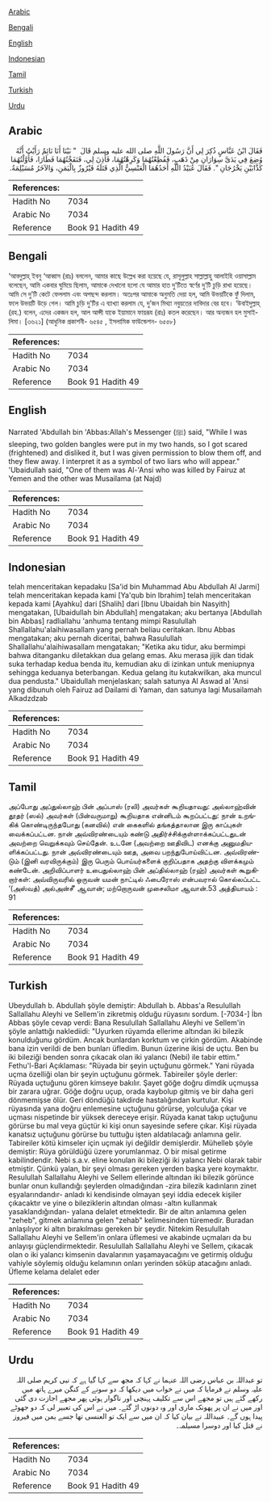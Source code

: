 [Arabic](#arabic)

[Bengali](#bengali)

[English](#english)

[Indonesian](#indonesian)

[Tamil](#tamil)

[Turkish](#turkish)

[Urdu](#urdu)

## Arabic


<div dir="rtl" lang="ar" style={{fontSize:'larger',backgroundColor:'#f8f9fa',padding:20}}>
فَقَالَ ابْنُ عَبَّاسٍ ذُكِرَ لِي أَنَّ رَسُولَ اللَّهِ صلى الله عليه وسلم قَالَ ‏ "‏ بَيْنَا أَنَا نَائِمٌ رَأَيْتُ أَنَّهُ وُضِعَ فِي يَدَىَّ سِوَارَانِ مِنْ ذَهَبٍ، فَفُظِعْتُهُمَا وَكَرِهْتُهُمَا، فَأُذِنَ لِي، فَنَفَخْتُهُمَا فَطَارَا، فَأَوَّلْتُهُمَا كَذَّابَيْنِ يَخْرُجَانِ ‏"‏‏.‏ فَقَالَ عُبَيْدُ اللَّهِ أَحَدُهُمَا الْعَنْسِيُّ الَّذِي قَتَلَهُ فَيْرُوزٌ بِالْيَمَنِ، وَالآخَرُ مُسَيْلِمَةُ‏.‏
</div>
<div style={{backgroundColor:'#f8f9fa',padding:20, marginBottom: 10}}><table> <thead> <tr> <th>References:</th> <th></th> </tr> </thead> <tbody><tr><td>Hadith No</td><td>7034</td></tr><tr><td>Arabic No</td><td>7034</td></tr><tr><td>Reference</td><td>Book 91 Hadith 49</td></tr></tbody></table></div>

## Bengali


<div dir="ltr" lang="bn" style={{fontSize:'larger',backgroundColor:'#f8f9fa',padding:20}}>
‘আবদুল্লাহ্ ইবনু ‘আব্বাস (রাঃ) বললেন, আমার কাছে উল্লেখ করা হয়েছে যে, রাসূলুল্লাহ সাল্লাল্লাহু আলাইহি ওয়াসাল্লাম বলেছেন, আমি একবার ঘুমিয়ে ছিলাম, আমাকে দেখানো হলো যে আমার হাত দু’টিতে স্বর্ণের দু’টি চুড়ি রাখা হয়েছে। আমি সে দু’টি কেটে ফেললাম এবং অপছন্দ করলাম। অতঃপর আমাকে অনুমতি দেয়া হল, আমি উভয়টিকে ফুঁ দিলাম, ফলে উভয়টি উড়ে গেল। আমি চুড়ি দু’টির এ ব্যাখ্যা করলাম যে, দু’জন মিথ্যা নবুয়তের দাবিদার বের হবে। ‘উবাইদুল্লাহ্ (রহ.) বলেন, এদের একজন হল, আল আন্সী যাকে ইয়ামানে ফায়রূয (রাঃ) কতল করেছেন। আর অন্যজন হল মুসাইলিমা। [৩৬২১] (আধুনিক প্রকাশনী- ৬৫৪৫ , ইসলামিক ফাউন্ডেশন- ৬৫৫৮)
</div>
<div style={{backgroundColor:'#f8f9fa',padding:20, marginBottom: 10}}><table> <thead> <tr> <th>References:</th> <th></th> </tr> </thead> <tbody><tr><td>Hadith No</td><td>7034</td></tr><tr><td>Arabic No</td><td>7034</td></tr><tr><td>Reference</td><td>Book 91 Hadith 49</td></tr></tbody></table></div>

## English


<div dir="ltr" lang="en" style={{fontSize:'larger',backgroundColor:'#f8f9fa',padding:20}}>
Narrated 'Abdullah bin 'Abbas:Allah's Messenger (ﷺ) said, "While I was sleeping, two golden bangles were put in my two hands, so I got scared (frightened) and disliked it, but I was given permission to blow them off, and they flew away. I interpret it as a symbol of two liars who will appear." 'Ubaidullah said, "One of them was Al-'Ansi who was killed by Fairuz at Yemen and the other was Musailama (at Najd)
</div>
<div style={{backgroundColor:'#f8f9fa',padding:20, marginBottom: 10}}><table> <thead> <tr> <th>References:</th> <th></th> </tr> </thead> <tbody><tr><td>Hadith No</td><td>7034</td></tr><tr><td>Arabic No</td><td>7034</td></tr><tr><td>Reference</td><td>Book 91 Hadith 49</td></tr></tbody></table></div>

## Indonesian


<div dir="ltr" lang="id" style={{fontSize:'larger',backgroundColor:'#f8f9fa',padding:20}}>
telah menceritakan kepadaku [Sa'id bin Muhammad Abu Abdullah Al Jarmi] telah menceritakan kepada kami [Ya'qub bin Ibrahim] telah menceritakan kepada kami [Ayahku] dari [Shalih] dari [Ibnu Ubaidah bin Nasyith] mengatakan, [Ubaidullah bin Abdullah] mengatakan; aku bertanya [Abdullah bin Abbas] radliallahu 'anhuma tentang mimpi Rasulullah Shallallahu'alaihiwasallam yang pernah beliau ceritakan. Ibnu Abbas mengatakan; aku pernah diceritai, bahwa Rasulullah Shallallahu'alaihiwasallam mengatakan; "Ketika aku tidur, aku bermimpi bahwa ditanganku diletakkan dua gelang emas. Aku merasa jijik dan tidak suka terhadap kedua benda itu, kemudian aku di izinkan untuk meniupnya sehingga keduanya beterbangan. Kedua gelang itu kutakwilkan, aka muncul dua pendusta." Ubaidullah menjelaskan; salah satunya Al Aswad al 'Ansi yang dibunuh oleh Fairuz ad Dailami di Yaman, dan satunya lagi Musailamah Alkadzdzab
</div>
<div style={{backgroundColor:'#f8f9fa',padding:20, marginBottom: 10}}><table> <thead> <tr> <th>References:</th> <th></th> </tr> </thead> <tbody><tr><td>Hadith No</td><td>7034</td></tr><tr><td>Arabic No</td><td>7034</td></tr><tr><td>Reference</td><td>Book 91 Hadith 49</td></tr></tbody></table></div>

## Tamil


<div dir="ltr" lang="ta" style={{fontSize:'larger',backgroundColor:'#f8f9fa',padding:20}}>
அப்போது அப்துல்லாஹ் பின் அப்பாஸ் (ரலி) அவர்கள் கூறியதாவது: அல்லாஹ்வின் தூதர் (ஸல்) அவர்கள் (பின்வருமாறு) கூறியதாக என்னிடம் கூறப்பட்டது: நான் உறங்கிக் கொண்டிருந்தபோது (கனவில்) என் கைகளில் தங்கத்தாலான இரு காப்புகள் வைக்கப்பட்டன. நான் அவ்விரண்டையும் கண்டு அதிர்ச்சிக்குள்ளாக்கப்பட்டதுடன் அவற்றை வெறுக்கவும் செய்தேன். உடனே (அவற்றை ஊதிவிட) எனக்கு அனுமதியளிக்கப்பட்டது. நான் அவ்விரண்டையும் ஊத, அவை பறந்துபோய்விட்டன. அவ்விரண்டும் (இனி வரவிருக்கும்) இரு பெரும் பொய்யர்களைக் குறிப்பதாக அதற்கு விளக்கமும் கண்டேன். அறிவிப்பாளர் உபைதுல்லாஹ் பின் அப்தில்லாஹ் (ரஹ்) அவர்கள் கூறுகிறார்கள்: அவ்விருவரில் ஒருவன் யமன் நாட்டில் ஃபைரோஸ் என்பவரால் கொல்லப்பட்ட ‘(அஸ்வத்) அல்அன்சீ’ ஆவான்; மற்றொருவன் முசைலிமா ஆவான்.53 அத்தியாயம் : 91
</div>
<div style={{backgroundColor:'#f8f9fa',padding:20, marginBottom: 10}}><table> <thead> <tr> <th>References:</th> <th></th> </tr> </thead> <tbody><tr><td>Hadith No</td><td>7034</td></tr><tr><td>Arabic No</td><td>7034</td></tr><tr><td>Reference</td><td>Book 91 Hadith 49</td></tr></tbody></table></div>

## Turkish


<div dir="ltr" lang="tr" style={{fontSize:'larger',backgroundColor:'#f8f9fa',padding:20}}>
Ubeydullah b. Abdullah şöyle demiştir: Abdullah b. Abbas'a Resulullah Sallallahu Aleyhi ve Sellem'in zikretmiş olduğu rüyasını sordum. [-7034-] İbn Abbas şöyle cevap verdi: Bana Resulullah Sallallahu Aleyhi ve Sellem'in şöyle anlattığı naklediidi: "Uyurken rüyamda ellerime altından iki bilezik konulduğunu gördüm. Ancak bunlardan korktum ve çirkin gördüm. Akabinde bana izin verildi de ben bunları üfledim. Bunun üzerine ikisi de uçtu. Ben bu iki bileziği benden sonra çıkacak olan iki yalancı (Nebi) ile tabir ettim." Fethu'l-Bari Açıklaması: "Rüyada bir şeyin uçtuğunu görmek." Yani rüyada uçma özelliği olan bir şeyin uçtuğunu görmek. Tabireiler şöyle derler: Rüyada uçtuğunu gören kimseye bakılır. Şayet göğe doğru dimdik uçmuşsa bir zarara uğrar. Göğe doğru uçup, orada kaybolup gitmiş ve bir daha geri dönmemişse ölür. Geri döndüğü takdirde hastalığından kurtulur. Kişi rüyasında yana doğru enlemesine uçtuğunu görürse, yolculuğa çıkar ve uçması nispetinde bir yüksek dereceye erişir. Rüyada kanat takıp uçtuğunu görürse bu mal veya güçtür ki kişi onun sayesinde sefere çıkar. Kişi rüyada kanatsız uçtuğunu görürse bu tuttuğu işten aldatılacağı anlamına gelir. Tabireiler kötü kimseler için uçmak iyi değildir demişlerdir. Mühelleb şöyle demiştir: Rüya görüldüğü üzere yorumlanmaz. O bir misal getirme kabilindendir. Nebi s.a.v. eline konulan iki bileziği iki yalancı Nebi olarak tabir etmiştir. Çünkü yalan, bir şeyi olması gereken yerden başka yere koymaktır. Resulullah Sallallahu Aleyhi ve Sellem ellerinde altından iki bilezik görünce bunlar onun kullandığı şeylerden olmadığından -zira bilezik kadınların zinet eşyalarındandır- anladı ki kendisinde olmayan şeyi iddia edecek kişiler çıkacaktır ve yine o bileziklerin altından olması -altın kullanmak yasaklandığından- yalana delalet etmektedir. Bir de altın anlamına gelen "zeheb", gitmek anlamına gelen "zehab" kelimesinden türemedir. Buradan anlaşılıyor ki altın bırakılması gereken bir şeydir. Nitekim Resulullah Sallallahu Aleyhi ve Sellem'in onlara üflemesi ve akabinde uçmaları da bu anlayışı güçlendirmektedir. Resulullah Sallallahu Aleyhi ve Sellem, çıkacak olan o iki yalancı kimsenin davalarının yaşamayacağını ve getirmiş olduğu vahiyle söylemiş olduğu kelamının onları yerinden söküp atacağını anladı. Üfleme kelama delalet eder
</div>
<div style={{backgroundColor:'#f8f9fa',padding:20, marginBottom: 10}}><table> <thead> <tr> <th>References:</th> <th></th> </tr> </thead> <tbody><tr><td>Hadith No</td><td>7034</td></tr><tr><td>Arabic No</td><td>7034</td></tr><tr><td>Reference</td><td>Book 91 Hadith 49</td></tr></tbody></table></div>

## Urdu


<div dir="rtl" lang="ur" style={{fontSize:'larger',backgroundColor:'#f8f9fa',padding:20}}>
تو عبداللہ بن عباس رضی اللہ عنہما نے کہا کہ مجھ سے کہا گیا ہے کہ نبی کریم صلی اللہ علیہ وسلم نے فرمایا کہ میں نے خواب میں دیکھا کہ دو سونے کے کنگن میرے ہاتھ میں رکھے گئے ہیں تو مجھے اس سے تکلیف پہنچی اور ناگوار ہوئی پھر مجھے اجازت دی گئی اور میں نے ان پر پھونک ماری اور وہ دونوں اڑ گئے۔ میں نے اس کی تعبیر لی کہ دو جھوٹے پیدا ہوں گے۔ عبیداللہ نے بیان کیا کہ ان میں سے ایک تو العنسی تھا جسے یمن میں فیروز نے قتل کیا اور دوسرا مسیلمہ۔
</div>
<div style={{backgroundColor:'#f8f9fa',padding:20, marginBottom: 10}}><table> <thead> <tr> <th>References:</th> <th></th> </tr> </thead> <tbody><tr><td>Hadith No</td><td>7034</td></tr><tr><td>Arabic No</td><td>7034</td></tr><tr><td>Reference</td><td>Book 91 Hadith 49</td></tr></tbody></table></div>